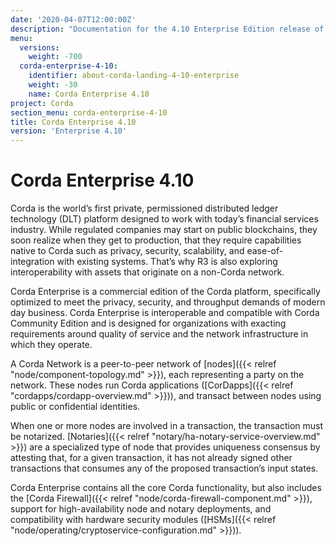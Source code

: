 ```yaml
---
date: '2020-04-07T12:00:00Z'
description: "Documentation for the 4.10 Enterprise Edition release of Corda"
menu:
  versions:
    weight: -700
  corda-enterprise-4-10:
    identifier: about-corda-landing-4-10-enterprise
    weight: -30
    name: Corda Enterprise 4.10
project: Corda
section_menu: corda-enterprise-4-10
title: Corda Enterprise 4.10
version: 'Enterprise 4.10'
---
```


# Corda Enterprise 4.10

Corda is the world’s first private, permissioned distributed ledger technology (DLT) platform designed to work with today’s financial services industry. While regulated companies may start on public blockchains, they soon realize when they get to production, that they require capabilities native to Corda such as privacy, security, scalability, and ease-of-integration with existing systems. That’s why R3 is also exploring interoperability with assets that originate on a non-Corda network.

Corda Enterprise is a commercial edition of the Corda platform, specifically optimized to meet the privacy, security, and
throughput demands of modern day business. Corda Enterprise is interoperable and compatible with Corda Community Edition and
is designed for organizations with exacting requirements around quality of service and the network infrastructure in
which they operate.

A Corda Network is a peer-to-peer network of [nodes]({{< relref "node/component-topology.md" >}}), each representing a party on the network.
These nodes run Corda applications ([CorDapps]({{< relref "cordapps/cordapp-overview.md" >}})), and transact between nodes using public or
confidential identities.

When one or more nodes are involved in a transaction, the transaction must be notarized. [Notaries]({{< relref "notary/ha-notary-service-overview.md" >}}) are a specialized type
of node that provides uniqueness consensus by attesting that, for a given transaction, it has not already signed other
transactions that consumes any of the proposed transaction’s input states.

Corda Enterprise contains all the core Corda functionality, but also includes the [Corda Firewall]({{< relref "node/corda-firewall-component.md" >}}),
support for high-availability node and notary deployments, and compatibility with hardware security modules ([HSMs]({{< relref "node/operating/cryptoservice-configuration.md" >}})).